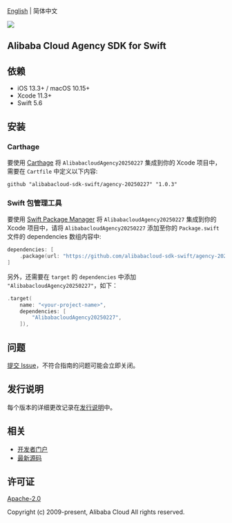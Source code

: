 [English](README.md) | 简体中文

![](https://aliyunsdk-pages.alicdn.com/icons/AlibabaCloud.svg)

## Alibaba Cloud Agency SDK for Swift

## 依赖

- iOS 13.3+ / macOS 10.15+
- Xcode 11.3+
- Swift 5.6

## 安装

### Carthage

要使用 [Carthage](https://github.com/Carthage/Carthage) 将 `AlibabacloudAgency20250227` 集成到你的 Xcode 项目中，需要在 `Cartfile` 中定义以下内容:

```ogdl
github "alibabacloud-sdk-swift/agency-20250227" "1.0.3"
```

### Swift 包管理工具

要使用 [Swift Package Manager](https://swift.org/package-manager/) 将 `AlibabacloudAgency20250227` 集成到你的 Xcode 项目中，请将 `AlibabacloudAgency20250227` 添加至你的 `Package.swift` 文件的 dependencies 数组内容中:

```swift
dependencies: [
    .package(url: "https://github.com/alibabacloud-sdk-swift/agency-20250227.git", from: "1.0.3")
]
```

另外，还需要在 `target` 的 `dependencies` 中添加 `"AlibabacloudAgency20250227"`，如下：

```swift
.target(
    name: "<your-project-name>",
    dependencies: [
        "AlibabacloudAgency20250227",
    ]),
```

## 问题

[提交 Issue](https://github.com/alibabacloud-sdk-swift/agency-20250227/issues/new)，不符合指南的问题可能会立即关闭。

## 发行说明

每个版本的详细更改记录在[发行说明](./ChangeLog.txt)中。

## 相关

* [开发者门户](https://next.api.aliyun.com/home)
* [最新源码](https://github.com/alibabacloud-sdk-swift/agency-20250227)

## 许可证

[Apache-2.0](http://www.apache.org/licenses/LICENSE-2.0)

Copyright (c) 2009-present, Alibaba Cloud All rights reserved.
